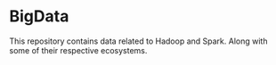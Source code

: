 # BigData
This repository contains data related to Hadoop and Spark. Along with some of their respective ecosystems.
